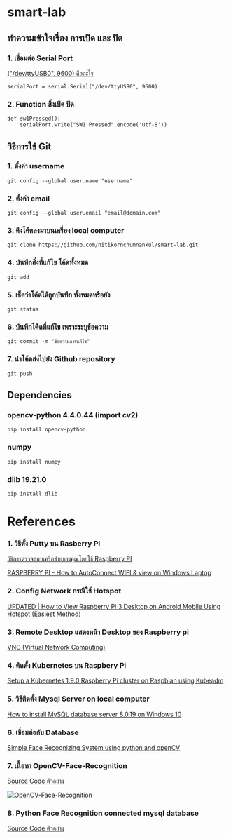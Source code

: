# smart-lab
## ทำความเข้าใจเรื่อง การเปิด และ ปิด
### 1. เชื่อมต่อ Serial Port 
[("/dev/ttyUSB0", 9600) คืออะไร](https://www.youtube.com/watch?v=iyQgmmtIAXQ)

```
serialPort = serial.Serial("/dev/ttyUSB0", 9600) 
```
### 2. Function สิ่งเปิด ปิด
```
def sw1Pressed():
    serialPort.write("SW1 Pressed".encode('utf-8'))
```

## วิธีการใช้ Git
### 1. ตั้งค่า username
```
git config --global user.name "username"
```
### 2. ตั้งค่า email
```
git config --global user.email "email@domain.com"
```
### 3. ดึงโค้ดลงมาบนเครื่อง local computer
```
git clone https://github.com/nitikornchumnankul/smart-lab.git
```
### 4. บันทึกสิ่งที่แก้ไข โค้ดทั้งหมด
```
git add .
```
### 5. เช็คว่าโค้ดได้ถูกบันทึก ทั้งหมดหรือยัง
```
git status
```
### 6. บันทึกโค้ดที่แก้ไข เพราะระบุข้อความ
```
git commit -m "ข้อความการแก้ไข"
```
### 7. นำโค้ดส่งไปยัง Github repository
```
git push
```
## Dependencies

### opencv-python 4.4.0.44 (import cv2)
```
pip install opencv-python
```
### numpy
```
pip install numpy
```
### dlib 19.21.0
```
pip install dlib
```

# References

### 1. วิธีตั้ง Putty บน Rasberry PI
 
[วิธีการตรวจสอบเครือข่ายของคุณโดยใช้ Raspberry PI](https://www.youtube.com/watch?v=zy9xis0IrpM)

[RASPBERRY PI - How to AutoConnect WIFI & view on Windows Laptop](https://www.youtube.com/watch?v=Z2Pjy7zpWZk)

### 2. Config Network กรณีใช้ Hotspot

[UPDATED | How to View Raspberry Pi 3 Desktop on Android Mobile Using Hotspot (Easiest Method)](https://www.youtube.com/watch?v=jHvJ-7lIyRSs)

### 3. Remote Desktop แสดงหน้า Desktop ของ Raspberry pi

[VNC (Virtual Network Computing)](https://www.raspberrypi.org/documentation/remote-access/vnc/)

### 4. ติดตั้ง Kubernetes บน Raspbery Pi

[Setup a Kubernetes 1.9.0 Raspberry Pi cluster on Raspbian using Kubeadm](https://kubecloud.io/setup-a-kubernetes-1-9-0-raspberry-pi-cluster-on-raspbian-using-kubeadm-f8b3b85bc2d1)
### 5. วิธีติดตั้ง Mysql Server on local computer
[How to install MySQL database server 8.0.19 on Windows 10](https://www.sqlshack.com/how-to-install-mysql-database-server-8-0-19-on-windows-10/)

### 6. เชื่อมต่อกับ Database
[Simple Face Recognizing System using python and openCV](https://dev.to/pranay749254/simple-face-recognizing-system-using-python-and-opencv)

### 7. เนื้อหา OpenCV-Face-Recognition
[Source Code ตัวอย่าง](https://github.com/Mjrovai/OpenCV-Face-Recognition)

![OpenCV-Face-Recognition](https://github.com/Mjrovai/OpenCV-Face-Recognition/raw/master/FaceRecogBlock.png?raw=true)

### 8. Python Face Recognition connected mysql database

[Source Code ตัวอย่าง](https://github.com/wilztan/PythonFaceRecognition)


